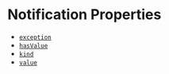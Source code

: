 # Notification Properties

- [`exception`](exception.html)
- [`hasValue`](hasvalue.html)
- [`kind`](kind.html)
- [`value`](value.html)